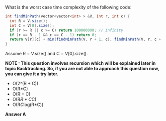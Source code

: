 What is the worst case time complexity of the following code:
```java
int findMinPath(vector<vector<int> > &V, int r, int c) {
  int R = V.size();
  int C = V[0].size();
  if (r >= R || c >= C) return 100000000; // Infinity
  if (r == R - 1 && c == C - 1) return 0;
  return V[r][c] + min(findMinPath(V, r + 1, c), findMinPath(V, r, c + 1));
}
```
Assume R = V.size() and C = V[0].size().

**NOTE : This question involves recursion which will be explained later in topic Backtracking. So, if you are not able to approach this question now, you can give it a try later.**

- O(2^(R + C))
- O(R*C)
- O(R + C)
- O(R*R + C*C)
- O(R*C*log(R*C))

**Answer A**

